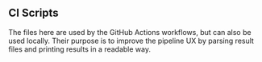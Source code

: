 ## CI Scripts

The files here are used by the GitHub Actions workflows, but can also be used locally.
Their purpose is to improve the pipeline UX by parsing result files and printing results in a readable way.

